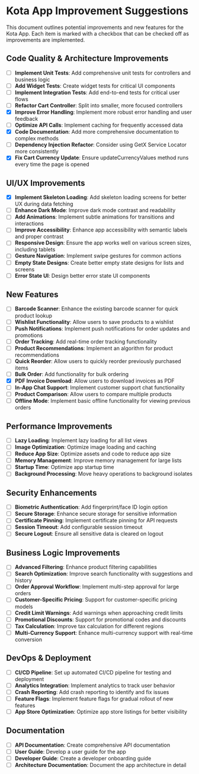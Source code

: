 # Kota App Improvement Suggestions

This document outlines potential improvements and new features for the Kota App. Each item is marked with a checkbox that can be checked off as improvements are implemented.

## Code Quality & Architecture Improvements

- [ ] **Implement Unit Tests**: Add comprehensive unit tests for controllers and business logic
- [ ] **Add Widget Tests**: Create widget tests for critical UI components
- [ ] **Implement Integration Tests**: Add end-to-end tests for critical user flows
- [ ] **Refactor Cart Controller**: Split into smaller, more focused controllers
- [x] **Improve Error Handling**: Implement more robust error handling and user feedback
- [ ] **Optimize API Calls**: Implement caching for frequently accessed data
- [x] **Code Documentation**: Add more comprehensive documentation to complex methods
- [ ] **Dependency Injection Refactor**: Consider using GetX Service Locator more consistently
- [x] **Fix Cart Currency Update**: Ensure updateCurrencyValues method runs every time the page is opened

## UI/UX Improvements

- [x] **Implement Skeleton Loading**: Add skeleton loading screens for better UX during data fetching
- [ ] **Enhance Dark Mode**: Improve dark mode contrast and readability
- [ ] **Add Animations**: Implement subtle animations for transitions and interactions
- [ ] **Improve Accessibility**: Enhance app accessibility with semantic labels and proper contrast
- [ ] **Responsive Design**: Ensure the app works well on various screen sizes, including tablets
- [ ] **Gesture Navigation**: Implement swipe gestures for common actions
- [ ] **Empty State Designs**: Create better empty state designs for lists and screens
- [ ] **Error State UI**: Design better error state UI components

## New Features

- [ ] **Barcode Scanner**: Enhance the existing barcode scanner for quick product lookup
- [ ] **Wishlist Functionality**: Allow users to save products to a wishlist
- [ ] **Push Notifications**: Implement push notifications for order updates and promotions
- [ ] **Order Tracking**: Add real-time order tracking functionality
- [ ] **Product Recommendations**: Implement an algorithm for product recommendations
- [ ] **Quick Reorder**: Allow users to quickly reorder previously purchased items
- [ ] **Bulk Order**: Add functionality for bulk ordering
- [x] **PDF Invoice Download**: Allow users to download invoices as PDF
- [ ] **In-App Chat Support**: Implement customer support chat functionality
- [ ] **Product Comparison**: Allow users to compare multiple products
- [ ] **Offline Mode**: Implement basic offline functionality for viewing previous orders

## Performance Improvements

- [ ] **Lazy Loading**: Implement lazy loading for all list views
- [ ] **Image Optimization**: Optimize image loading and caching
- [ ] **Reduce App Size**: Optimize assets and code to reduce app size
- [ ] **Memory Management**: Improve memory management for large lists
- [ ] **Startup Time**: Optimize app startup time
- [ ] **Background Processing**: Move heavy operations to background isolates

## Security Enhancements

- [ ] **Biometric Authentication**: Add fingerprint/face ID login option
- [ ] **Secure Storage**: Enhance secure storage for sensitive information
- [ ] **Certificate Pinning**: Implement certificate pinning for API requests
- [ ] **Session Timeout**: Add configurable session timeout
- [ ] **Secure Logout**: Ensure all sensitive data is cleared on logout

## Business Logic Improvements

- [ ] **Advanced Filtering**: Enhance product filtering capabilities
- [ ] **Search Optimization**: Improve search functionality with suggestions and history
- [ ] **Order Approval Workflow**: Implement multi-step approval for large orders
- [ ] **Customer-Specific Pricing**: Support for customer-specific pricing models
- [ ] **Credit Limit Warnings**: Add warnings when approaching credit limits
- [ ] **Promotional Discounts**: Support for promotional codes and discounts
- [ ] **Tax Calculation**: Improve tax calculation for different regions
- [ ] **Multi-Currency Support**: Enhance multi-currency support with real-time conversion

## DevOps & Deployment

- [ ] **CI/CD Pipeline**: Set up automated CI/CD pipeline for testing and deployment
- [ ] **Analytics Integration**: Implement analytics to track user behavior
- [ ] **Crash Reporting**: Add crash reporting to identify and fix issues
- [ ] **Feature Flags**: Implement feature flags for gradual rollout of new features
- [ ] **App Store Optimization**: Optimize app store listings for better visibility

## Documentation

- [ ] **API Documentation**: Create comprehensive API documentation
- [ ] **User Guide**: Develop a user guide for the app
- [ ] **Developer Guide**: Create a developer onboarding guide
- [ ] **Architecture Documentation**: Document the app architecture in detail
